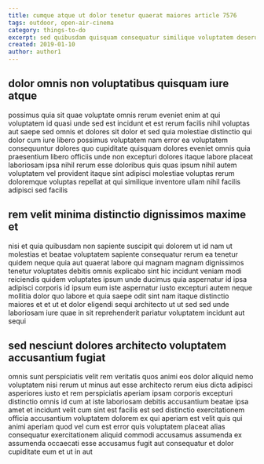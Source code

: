 ```yaml
---
title: cumque atque ut dolor tenetur quaerat maiores article 7576
tags: outdoor, open-air-cinema
category: things-to-do
excerpt: sed quibusdam quisquam consequatur similique voluptatem deserunt
created: 2019-01-10
author: author1
---
```


## dolor omnis non voluptatibus quisquam iure atque

possimus quia sit quae voluptate omnis rerum eveniet enim at qui voluptatem id quasi unde sed est incidunt et est rerum facilis nihil voluptas aut saepe sed omnis et dolores sit dolor et sed quia molestiae distinctio qui dolor cum iure libero possimus voluptatem nam error ea voluptatem consequuntur dolores quo cupiditate quisquam dolores eveniet omnis quia praesentium libero officiis unde non excepturi dolores itaque labore placeat laboriosam ipsa nihil rerum esse doloribus quis quas ipsum nihil autem voluptatem vel provident itaque sint adipisci molestiae voluptas rerum doloremque voluptas repellat at qui similique inventore ullam nihil facilis adipisci sed facilis

## rem velit minima distinctio dignissimos maxime et

nisi et quia quibusdam non sapiente suscipit qui dolorem ut id nam ut molestias et beatae voluptatem sapiente consequatur rerum ea tenetur quidem neque quia aut quaerat labore qui magnam magnam dignissimos tenetur voluptates debitis omnis explicabo sint hic incidunt veniam modi reiciendis quidem voluptates ipsum unde ducimus quia aspernatur id ipsa adipisci corporis id ipsum eum iste aspernatur iusto excepturi autem neque mollitia dolor quo labore et quia saepe odit sint nam itaque distinctio maiores et et ut et dolor eligendi sequi architecto ut ut sed sed unde laboriosam iure quae in sit reprehenderit pariatur voluptatem incidunt aut sequi

## sed nesciunt dolores architecto voluptatem accusantium fugiat

omnis sunt perspiciatis velit rem veritatis quos animi eos dolor aliquid nemo voluptatem nisi rerum ut minus aut esse architecto rerum eius dicta adipisci asperiores iusto et rem perspiciatis aperiam ipsam corporis excepturi distinctio omnis id cum at iste laboriosam debitis accusantium beatae ipsa amet et incidunt velit cum sint est facilis est sed distinctio exercitationem officia accusantium voluptatem dolorem ex qui aperiam est velit quis qui animi aperiam quod vel cum est error quis voluptatem placeat alias consequatur exercitationem aliquid commodi accusamus assumenda ex assumenda occaecati esse accusamus fugit aut consequatur et dolor cupiditate eum et ut in aut
